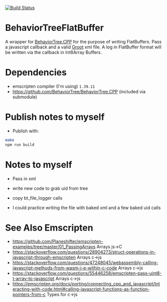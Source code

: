 [![Build Status](https://travis-ci.com/esromneb/BehaviorTreeFlatBuffer.svg?branch=master)](https://travis-ci.com/esromneb/BehaviorTreeFlatBuffer)
# BehaviorTreeFlatBuffer
A wrapper for [BehaviorTree.CPP](https://github.com/BehaviorTree/BehaviorTree.CPP) for the purpose of writing FlatBuffers.  Pass a javascript callback and a valid [Groot](https://github.com/BehaviorTree/Groot) xml file.  A log in FlatBuffer format will be written via the callback in Int8Array Buffers.

# Dependencies
* emscripten compiler (I'm using) `1.39.11`
* https://github.com/BehaviorTree/BehaviorTree.CPP (included via submodule)

# Publish notes to myself
* Publish with:
```bash
make
npm run build
```


# Notes to myself
* Pass in xml
* write new code to grab uid from tree
* copy bt_file_logger calls

* I could practice writing the file with baked xml and a few baked uid calls


# See Also Emscripten
* https://github.com/Planeshifter/emscripten-examples/tree/master/01_PassingArrays  Arrays js->C
* https://stackoverflow.com/questions/28904273/struct-operations-in-javascript-through-emscripten Arrays c->js
* https://stackoverflow.com/questions/47248045/webassembly-calling-javascript-methods-from-wasm-i-e-within-c-code Arrays c->js
* https://stackoverflow.com/questions/55446258/emscripten-pass-uint8-t-array-to-javascript Arrays c->js
* https://emscripten.org/docs/porting/connecting_cpp_and_javascript/Interacting-with-code.html#calling-javascript-functions-as-function-pointers-from-c Types for c->js


